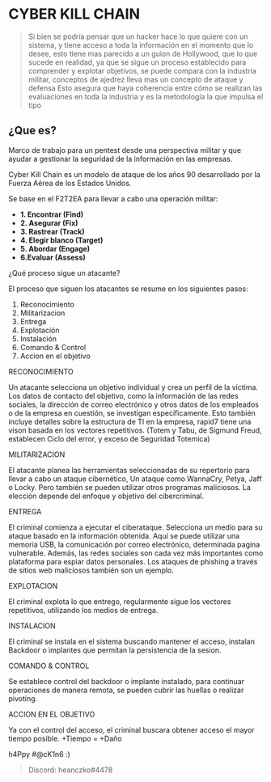# CYBER KILL CHAIN

> Si bien se podría pensar que un hacker hace lo que quiere con un sistema, y tiene acceso a toda la información en el momento que lo desee, esto tiene mas parecido a un guion de Hollywood, que lo que sucede en realidad, ya que se sigue un proceso establecido para comprender y explotar objetivos, se puede compara con la industria militar, conceptos de ajedrez lleva mas un concepto de ataque y defensa Esto asegura que haya coherencia entre cómo se realizan las evaluaciones en toda la industria y es la metodología la que impulsa el tipo

## ¿Que es?

Marco de trabajo para un pentest desde una perspectiva militar y que ayudar a gestionar la seguridad de la información en las empresas.

Cyber Kill Chain es un modelo de ataque de los años 90 desarrollado por la Fuerza Aérea de los Estados Unidos. 

Se base en el F2T2EA para llevar a cabo una operación militar:

* **1. Encontrar (Find)**
* **2. Asegurar (Fix)**
* **3. Rastrear (Track)**
* **4. Elegir blanco (Target)**
* **5. Abordar (Engage)**
* **6.Evaluar (Assess)**

¿Qué proceso sigue un atacante?

El proceso que siguen los atacantes se resume en los siguientes pasos:

1. Reconocimiento
2. Militarizacion
3. Entrega
4. Explotación
5. Instalación
6. Comando & Control
7. Accion en el objetivo

RECONOCIMIENTO

Un atacante selecciona un objetivo individual y crea un perfil de la víctima. Los datos de contacto del objetivo, como la información de las redes sociales, la dirección de correo electrónico y otros datos de los empleados o de la empresa en cuestión, se investigan específicamente. Esto también incluye detalles sobre la estructura de TI en la empresa, rapid7 tiene una vison basada en los vectores repetitivos. (Totem y Tabu, de Sigmund Freud, establecen Ciclo del error, y exceso de Seguridad Totemica)

MILITARIZACION

El atacante planea las herramientas seleccionadas de su repertorio para llevar a cabo un ataque cibernético, Un ataque como WannaCry, Petya, Jaff o Locky. Pero también se pueden utilizar otros programas maliciosos. La elección depende del enfoque y objetivo del cibercriminal.

ENTREGA

El criminal comienza a ejecutar el ciberataque. Selecciona un medio para su ataque basado en la información obtenida. Aquí se puede utilizar una memoria USB, la comunicación por correo electrónico, determinada pagina vulnerable. Además, las redes sociales son cada vez más importantes como plataforma para espiar datos personales. Los ataques de phishing a través de sitios web maliciosos también son un ejemplo.

EXPLOTACION

El criminal explota lo que entrego, regularmente sigue los vectores repetitivos, utilizando los medios de entrega.

INSTALACION

El criminal se instala en el sistema buscando mantener el acceso, instalan Backdoor o implantes que permitan la persistencia de la sesion.

COMANDO & CONTROL

Se establece control del backdoor o implante instalado, para continuar operaciones de manera remota, se pueden cubrir las huellas o realizar pivoting.

ACCION EN EL OBJETIVO

Ya con el control del acceso, el criminal buscara obtener acceso el mayor tiempo posible. +Tiempo = +Daño

h4Ppy #@cK1n6 :)
> Discord: heanczko#4478
